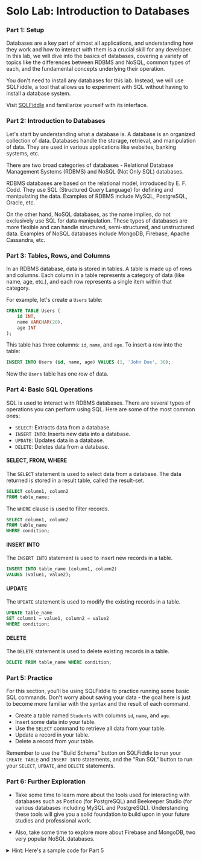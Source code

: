 # Solo Lab: Introduction to Databases

### Part 1: Setup

Databases are a key part of almost all applications, and understanding how they work and how to interact with them is a crucial skill for any developer. In this lab, we will dive into the basics of databases, covering a variety of topics like the differences between RDBMS and NoSQL, common types of each, and the fundamental concepts underlying their operation.

You don't need to install any databases for this lab. Instead, we will use SQLFiddle, a tool that allows us to experiment with SQL without having to install a database system.

Visit [SQLFiddle](http://sqlfiddle.com/) and familiarize yourself with its interface.

### Part 2: Introduction to Databases

Let's start by understanding what a database is. A database is an organized collection of data. Databases handle the storage, retrieval, and manipulation of data. They are used in various applications like websites, banking systems, etc.

There are two broad categories of databases - Relational Database Management Systems (RDBMS) and NoSQL (Not Only SQL) databases.

RDBMS databases are based on the relational model, introduced by E. F. Codd. They use SQL (Structured Query Language) for defining and manipulating the data. Examples of RDBMS include MySQL, PostgreSQL, Oracle, etc.

On the other hand, NoSQL databases, as the name implies, do not exclusively use SQL for data manipulation. These types of databases are more flexible and can handle structured, semi-structured, and unstructured data. Examples of NoSQL databases include MongoDB, Firebase, Apache Cassandra, etc.

### Part 3: Tables, Rows, and Columns

In an RDBMS database, data is stored in tables. A table is made up of rows and columns. Each column in a table represents a category of data (like name, age, etc.), and each row represents a single item within that category.

For example, let's create a `Users` table:

```sql
CREATE TABLE Users (
    id INT,
    name VARCHAR(20),
    age INT
);
```

This table has three columns: `id`, `name`, and `age`. To insert a row into the table:

```sql
INSERT INTO Users (id, name, age) VALUES (1, 'John Doe', 30);
```

Now the `Users` table has one row of data.

### Part 4: Basic SQL Operations

SQL is used to interact with RDBMS databases. There are several types of operations you can perform using SQL. Here are some of the most common ones:

- `SELECT`: Extracts data from a database.
- `INSERT INTO`: Inserts new data into a database.
- `UPDATE`: Updates data in a database.
- `DELETE`: Deletes data from a database.

#### SELECT, FROM, WHERE

The `SELECT` statement is used to select data from a database. The data returned is stored in a result table, called the result-set.

```sql
SELECT column1, column2
FROM table_name;
```

The `WHERE` clause is used to filter records.

```sql
SELECT column1, column2
FROM table_name
WHERE condition;
```

#### INSERT INTO

The `INSERT INTO` statement is used to insert new records in a table.

```sql
INSERT INTO table_name (column1, column2)
VALUES (value1, value2);
```

#### UPDATE

The `UPDATE` statement is used to modify the existing records in a table.

```sql
UPDATE table_name
SET column1 = value1, column2 = value2
WHERE condition;
```

#### DELETE

The `DELETE` statement is used to delete existing records in a table.

```sql
DELETE FROM table_name WHERE condition;
```

### Part 5: Practice

For this section, you'll be using SQLFiddle to practice running some basic SQL commands. Don't worry about saving your data - the goal here is just to become more familiar with the syntax and the result of each command.

- Create a table named `Students` with columns `id`, `name`, and `age`.
- Insert some data into your table.
- Use the `SELECT` command to retrieve all data from your table.
- Update a record in your table.
- Delete a record from your table.

Remember to use the "Build Schema" button on SQLFiddle to run your `CREATE TABLE` and `INSERT INTO` statements, and the "Run SQL" button to run your `SELECT`, `UPDATE`, and `DELETE` statements.

### Part 6: Further Exploration

- Take some time to learn more about the tools used for interacting with databases such as Postico (for PostgreSQL) and Beekeeper Studio (for various databases including MySQL and PostgreSQL). Understanding these tools will give you a solid foundation to build upon in your future studies and professional work.

- Also, take some time to explore more about Firebase and MongoDB, two very popular NoSQL databases.

<details>
<summary>Hint: Here's a sample code for Part 5</summary>

```sql
CREATE TABLE Students (
    id INT,
    name VARCHAR(20),
    age INT
);

INSERT INTO Students (id, name, age) VALUES (1, 'John Doe', 20);
INSERT INTO Students (id, name, age) VALUES (2, 'Jane Doe', 22);

SELECT * FROM Students;

UPDATE Students
SET name = 'Johnny Doe'
WHERE id = 1;

DELETE FROM Students WHERE id = 2;
```

Remember to run your `CREATE TABLE` and `INSERT INTO` commands with the "Build Schema" button, and your `SELECT`, `UPDATE`, and `DELETE` commands with the "Run SQL" button.

</details>
